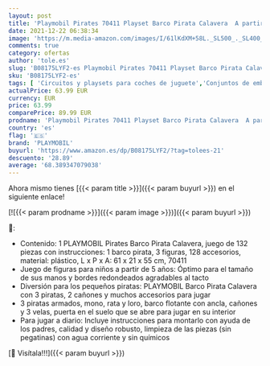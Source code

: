 ```yaml
---
layout: post
title: 'Playmobil Pirates 70411 Playset Barco Pirata Calavera  A partir de 5 años [Exclusivo]'
date: 2021-12-22 06:38:34
image: 'https://m.media-amazon.com/images/I/61lKdXM+58L._SL500_._SL400_.jpg'
comments: true
category: ofertas
author: 'tole.es'
slug: 'B08175LYF2-es Playmobil Pirates 70411 Playset Barco Pirata Calavera A...'
sku: 'B08175LYF2-es'
tags: [ 'Circuitos y playsets para coches de juguete','Conjuntos de embarcaciones para niños','Embarcación de juguete para niños','Juguetes','Juguetes y juegos','Vehículos de juguete para niños','playmobil', ]
actualPrice: 63.99 EUR
currency: EUR
price: 63.99
comparePrice: 89.99 EUR
prodname: 'Playmobil Pirates 70411 Playset Barco Pirata Calavera  A partir de 5 años [Exclusivo]'
country: 'es'
flag: '🇪🇸'
brand: 'PLAYMOBIL'
buyurl: 'https://www.amazon.es/dp/B08175LYF2/?tag=tolees-21'
descuento: '28.89'
average: '68.389347079038'
---
```


Ahora mismo tienes [{{< param title >}}]({{< param buyurl >}}) en el siguiente enlace!

[![{{< param prodname >}}]({{< param image >}})]({{< param buyurl >}})

🔎:

- Contenido: 1 PLAYMOBIL Pirates Barco Pirata Calavera, juego de 132 piezas con instrucciones: 1 barco pirata, 3 figuras, 128 accesorios, material: plástico, L x P x A: 61 x 21 x 55 cm, 70411
- Juego de figuras para niños a partir de 5 años: Óptimo para el tamaño de sus manos y bordes redondeados agradables al tacto
- Diversión para los pequeños piratas: PLAYMOBIL Barco Pirata Calavera con 3 piratas, 2 cañones y muchos accesorios para jugar
- 3 piratas armados, mono, rata y loro, barco flotante con ancla, cañones y 3 velas, puerta en el suelo que se abre para jugar en su interior
- Para jugar a diario: Incluye instrucciones para montarlo con ayuda de los padres, calidad y diseño robusto, limpieza de las piezas (sin pegatinas) con agua corriente y sin químicos

[🛒 Visítala!!!]({{< param buyurl >}})
